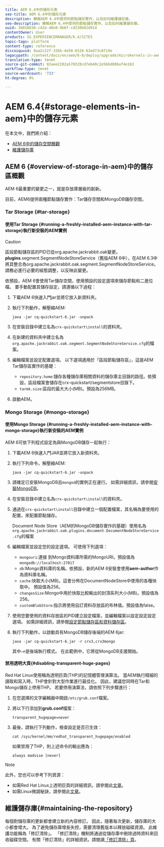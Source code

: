 ```yaml
---
title: AEM 6.4中的儲存元素
seo-title: AEM 6.4中的儲存元素
description: 瞭解AEM 6.4中提供的節點儲存實作，以及如何維護儲存庫。
seo-description: 瞭解AEM 6.4中提供的節點儲存實作，以及如何維護儲存庫。
uuid: 3b018830-c42e-48e0-9b6f-cd230b02d914
contentOwner: User
products: SG_EXPERIENCEMANAGER/6.4/SITES
topic-tags: platform
content-type: reference
discoiquuid: 0aa2c22f-32bb-4e50-8328-63ed73c0f19e
legacypath: /content/docs/en/aem/6-0/deploy/upgrade/microkernels-in-aem-6-0
translation-type: tm+mt
source-git-commit: 02aee2202a570320cd7eb40c2e566d886af4e163
workflow-type: tm+mt
source-wordcount: '733'
ht-degree: 0%

---
```



# AEM 6.4{#storage-elements-in-aem}中的儲存元素

在本文中，我們將介紹：

* [AEM 6中的儲存空間概觀](/help/sites-deploying/storage-elements-in-aem-6.md#overview-of-storage-in-aem)
* [維護儲存庫](/help/sites-deploying/storage-elements-in-aem-6.md#maintaining-the-repository)

## AEM 6 {#overview-of-storage-in-aem}中的儲存區概觀

AEM 6最重要的變更之一，就是存放庫層級的創新。

目前，AEM6提供兩種節點儲存實作：Tar儲存空間和MongoDB儲存空間。

### Tar Storage {#tar-storage}

#### 使用Tar Storage {#running-a-freshly-installed-aem-instance-with-tar-storage}執行新安裝的AEM實例

>[!CAUTION]
>
>區段節點儲存區的PID已從org.apache.jackrabbit.oak變更。**plugins**.segment.SegmentNodeStoreService（舊版AEM 6中），在AEM 6.3中將其整合為org.apache.jackrabbit.oak.segment.SegmentNodeStoreService。請務必進行必要的組態調整，以反映此變更。

依預設，AEM 6會使用Tar儲存空間，使用預設的設定選項來儲存節點和二進位檔。 要手動配置其儲存設定，請遵循以下過程：

1. 下載AEM 6快速入門jar並將它放入新資料夾。
1. 執行下列動作，解壓縮AEM:

   `java -jar cq-quickstart-6.jar -unpack`

1. 在安裝目錄中建立名為`crx-quickstart\install`的資料夾。

1. 在新建的資料夾中建立名為`org.apache.jackrabbit.oak.segment.SegmentNodeStoreService.cfg`的檔案。

1. 編輯檔案並設定配置選項。 以下選項適用於「區段節點儲存區」，這是AEM Tar儲存區實作的基礎：

   * `repository.home`:儲存各種儲存庫相關資料的儲存庫主目錄的路徑。依預設，區段檔案會儲存在crx-quickstart/segmentstore目錄下。
   * `tarmk.size`:區段的最大大小(MB)。預設為256MB。

1. 啟動AEM。

### Mongo Storage {#mongo-storage}

#### 使用Mongo Storage {#running-a-freshly-installed-aem-instance-with-mongo-storage}執行新安裝的AEM實例

AEM 6可依下列程式設定為與MongoDB儲存一起執行：

1. 下載AEM 6快速入門JAR並將它放入新資料夾。
1. 執行下列命令，解壓縮AEM:

   `java -jar cq-quickstart-6.jar -unpack`

1. 請確定已安裝MongoDB且`mongod`的實例正在運行。 如需詳細資訊，請參閱[安裝MongoDB](https://docs.mongodb.org/manual/installation/)。
1. 在安裝目錄中建立名為`crx-quickstart\install`的資料夾。
1. 通過在`crx-quickstart\install`目錄中建立一個配置檔案，其名稱為要使用的配置，來配置節點儲存。

   Document Node Store（AEM的MongoDB儲存實作的基礎）使用名為`org.apache.jackrabbit.oak.plugins.document.DocumentNodeStoreService.cfg`的檔案

1. 編輯檔案並設定您的設定選項。 可使用下列選項：

   * `mongouri`:連接 [](https://docs.mongodb.org/manual/reference/connection-string/) 到Mongo資料庫所需的MongoURI。預設值為`mongodb://localhost:27017`
   * `db`:Mongo資料庫的名稱。依預設，新的AEM 6安裝會使用&#x200B;**aem-author**&#x200B;作為資料庫名稱。
   * `cache`:快取大小(MB)。這會分佈在DocumentNodeStore中使用的各種快取中。 預設值為256。
   * `changesSize`:Mongo中用於快取比較輸出的封頂系列大小(MB)。預設值為256。
   * `customBlobStore`:指示將使用自訂資料存放區的布林值。預設值為false。

1. 使用您要使用的資料存放區的PID建立設定檔案，並編輯檔案以設定設定設定選項。 如需詳細資訊，請參閱[設定節點儲存區和資料儲存區](/help/sites-deploying/data-store-config.md)。

1. 執行下列動作，以啟動具有MongoDB儲存後端的AEM 6jar:

   ```shell
   java -jar cq-quickstart-6.jar -r crx3,crx3mongo
   ```

   其中&#x200B;**`-r`**&#x200B;是後端執行模式。 在此範例中，它將從MongoDB支援開始。

#### 禁用透明大頁{#disabling-transparent-huge-pages}

Red Hat Linux使用稱為透明巨頁(THP)的記憶體管理演算法。 當AEM執行精細的讀取和寫入時，THP會針對大型作業進行最佳化。 因此，建議您同時在Tar和Mongo儲存上停用THP。 若要停用演算法，請依照下列步驟進行：

1. 在您選擇的文字編輯器中開啟`/etc/grub.conf`檔案。
1. 將以下行添加到&#x200B;**grub.conf**&#x200B;檔案：

   ```
   transparent_hugepage=never
   ```

1. 最後，請執行下列動作，檢查設定是否已生效：

   ```
   cat /sys/kernel/mm/redhat_transparent_hugepage/enabled
   ```

   如果禁用了THP，則上述命令的輸出應為：

   ```
   always madvise [never]
   ```

>[!NOTE]
>
>此外，您也可以參考下列資源：
>
>* 如需Red Hat Linux上透明巨頁的詳細資訊，請參閱此[文章](https://access.redhat.com/solutions/46111)。
>* 如需Linux微調秘訣，請參閱此[文章](https://helpx.adobe.com/experience-manager/kb/performance-tuning-tips.html)。

>



## 維護儲存庫{#maintaining-the-repository}

每個對儲存庫的更新都會建立新的內容修訂。 因此，隨著每次更新，儲存庫的大小都會增大。 為了避免儲存庫增長失控，需要清理舊版本以釋放磁碟資源。 此維護功能稱為「修訂清除」。 「修訂清除」機制將通過從儲存庫中刪除過時資料來回收磁碟空間。 有關「修訂清除」的詳細資訊，請閱讀[「修訂清除」頁](/help/sites-deploying/revision-cleanup.md)。
